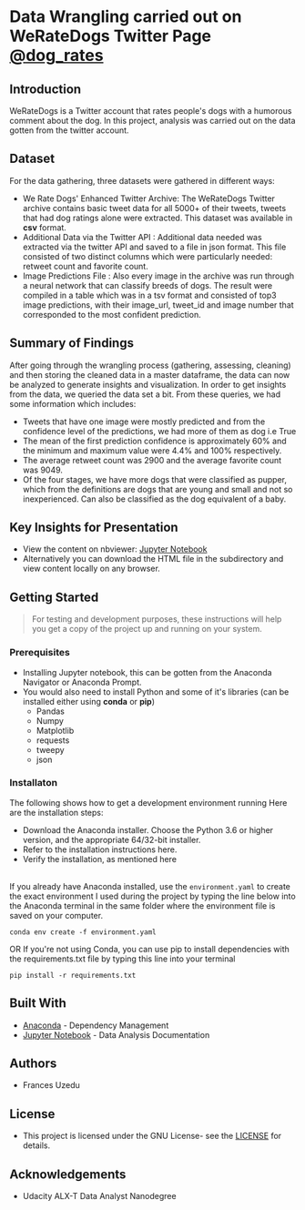 # Data Wrangling carried out on WeRateDogs Twitter Page [@dog_rates](https://twitter.com/dog_rates)
## Introduction
WeRateDogs is a Twitter account that rates people's dogs with a humorous comment about the dog. In this project, analysis was carried out on the data gotten from the twitter account.
## Dataset
For the data gathering, three datasets were gathered in different ways:
- We Rate Dogs' Enhanced Twitter Archive: The WeRateDogs Twitter archive contains basic tweet data for all 5000+ of their tweets, tweets that had dog ratings alone were extracted. This dataset was available in **csv** format.
- Additional Data via the Twitter API : Additional data needed was extracted via the twitter API and saved to a file in json format. This file consisted of two distinct columns which were particularly needed: retweet count and favorite count.
- Image Predictions File :  Also every image in the archive was run through a neural network that can classify breeds of dogs. The result were compiled in a table which was in a tsv format and consisted of top3 image predictions, with their image_url, tweet_id and image number that corresponded to the most confident prediction.
## Summary of Findings
After going through the wrangling process (gathering, assessing, cleaning) and then storing the cleaned data in a master dataframe, the data can now be analyzed to generate insights and visualization.
In order to get insights from the data, we queried the data set a bit. From these queries, we had some information which includes:
- Tweets that have one image were mostly predicted and from the confidence level of the predictions, we had more of them as dog i.e True
- The mean of the first prediction confidence is approximately 60% and the minimum and maximum value were 4.4% and 100% respectively.
- The average retweet count was 2900 and the average favorite count was 9049.
- Of the four stages, we have more dogs that were classified as pupper, which from the definitions are dogs that are young and small and not so inexperienced. Can also be classified as the dog equivalent of a baby.
## Key Insights for Presentation
- View the content on nbviewer: [Jupyter Notebook](http://nbviewer.org/github/BrownEyes01/Data-Wrangling/blob/main/Project2.ipynb)
- Alternatively you can download the HTML file in the subdirectory and view content locally on any browser.
## Getting Started
> For testing and development purposes, these instructions will help you get a copy of the project up and running on your system.
### Prerequisites
- Installing Jupyter notebook, this can be gotten from the Anaconda Navigator or Anaconda Prompt.
- You would also need to install Python and some of it's libraries (can be installed either using **conda** or **pip**)
  - Pandas
  - Numpy
  - Matplotlib
  - requests
  - tweepy
  - json
### Installaton
The following shows how to get a development environment running Here are the installation steps:
- Download the Anaconda installer. Choose the Python 3.6 or higher version, and the appropriate 64/32-bit installer.
- Refer to the installation instructions here.
- Verify the installation, as mentioned here

</br> If you already have Anaconda installed, use the ```environment.yaml``` to create the exact environment I used during the project by typing the line below into the Anaconda terminal in the same folder where the environment file is saved on your computer.
```
conda env create -f environment.yaml
```
OR If you're not using Conda, you can use pip to install dependencies with the requirements.txt file by typing this line into your terminal
```
pip install -r requirements.txt
```
## Built With
- [Anaconda](https://www.anaconda.com/) - Dependency Management
- [Jupyter Notebook](https://jupyter.org/) - Data Analysis Documentation

## Authors
- Frances Uzedu
## License
- This project is licensed under the GNU License- see the [LICENSE](https://github.com/BrownEyes01/Data-Wrangling/commit/dc794cd084270ed512d16ba0440d38b9b207f6ab) for details.
## Acknowledgements
- Udacity ALX-T Data Analyst Nanodegree
